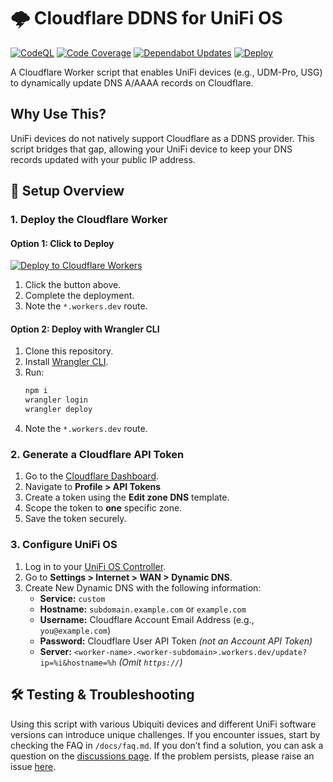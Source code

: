 # 🌩️ Cloudflare DDNS for UniFi OS

[![CodeQL](https://github.com/phylsys/unifi-cloudflare-ddns/actions/workflows/github-code-scanning/codeql/badge.svg)](https://github.com/phylsys/unifi-cloudflare-ddns/actions/workflows/github-code-scanning/codeql)
[![Code Coverage](https://github.com/phylsys/unifi-cloudflare-ddns/actions/workflows/coverage.yml/badge.svg)](https://github.com/phylsys/unifi-cloudflare-ddns/actions/workflows/coverage.yml)
[![Dependabot Updates](https://github.com/phylsys/unifi-cloudflare-ddns/actions/workflows/dependabot/dependabot-updates/badge.svg)](https://github.com/phylsys/unifi-cloudflare-ddns/actions/workflows/dependabot/dependabot-updates)
[![Deploy](https://github.com/phylsys/unifi-cloudflare-ddns/actions/workflows/deploy.yml/badge.svg)](https://github.com/phylsys/unifi-cloudflare-ddns/actions/workflows/deploy.yml)

A Cloudflare Worker script that enables UniFi devices (e.g., UDM-Pro, USG) to dynamically update DNS A/AAAA records on Cloudflare.

## Why Use This?

UniFi devices do not natively support Cloudflare as a DDNS provider. This script bridges that gap, allowing your UniFi device to keep your DNS records updated with your public IP address.

## 🚀 **Setup Overview**

### 1. **Deploy the Cloudflare Worker**

#### **Option 1: Click to Deploy**
[![Deploy to Cloudflare Workers](https://deploy.workers.cloudflare.com/button)](https://deploy.workers.cloudflare.com/?url=https://github.com/phylsys/unifi-cloudflare-ddns)

1. Click the button above.
2. Complete the deployment.
3. Note the `*.workers.dev` route.

#### **Option 2: Deploy with Wrangler CLI**
1. Clone this repository.
2. Install [Wrangler CLI](https://developers.cloudflare.com/workers/wrangler/install-and-update/).
3. Run:
   ```sh
   npm i
   wrangler login
   wrangler deploy
   ```
4. Note the `*.workers.dev` route.

### 2. **Generate a Cloudflare API Token**

1. Go to the [Cloudflare Dashboard](https://dash.cloudflare.com/).
2. Navigate to **Profile > API Tokens**
3. Create a token using the **Edit zone DNS** template.
4. Scope the token to **one** specific zone.
5. Save the token securely.

### 3. **Configure UniFi OS**

1. Log in to your [UniFi OS Controller](https://unifi.ui.com/).
2. Go to **Settings > Internet > WAN > Dynamic DNS**.
3. Create New Dynamic DNS with the following information:
   - **Service:** `custom`
   - **Hostname:** `subdomain.example.com` or `example.com`
   - **Username:** Cloudflare Account Email Address (e.g., `you@example.com`)
   - **Password:** Cloudflare User API Token *(not an Account API Token)*
   - **Server:** `<worker-name>.<worker-subdomain>.workers.dev/update?ip=%i&hostname=%h`
     *(Omit `https://`)*

## 🛠️ **Testing & Troubleshooting**

Using this script with various Ubiquiti devices and different UniFi software versions can introduce unique challenges. If you encounter issues, start by checking the FAQ in `/docs/faq.md`. If you don’t find a solution, you can ask a question on the [discussions page](https://github.com/phylsys/unifi-cloudflare-ddns/discussions/new?category=q-a). If the problem persists, please raise an issue [here](https://github.com/phylsys/unifi-cloudflare-ddns/issues).
